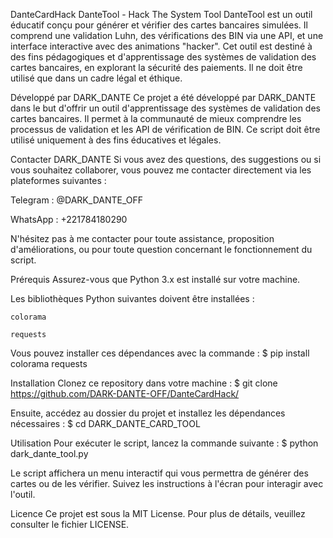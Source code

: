 DanteCardHack
DanteTool - Hack The System Tool
DanteTool est un outil éducatif conçu pour générer et vérifier des cartes bancaires simulées. Il comprend une validation Luhn, des vérifications des BIN via une API, et une interface interactive avec des animations "hacker". Cet outil est destiné à des fins pédagogiques et d'apprentissage des systèmes de validation des cartes bancaires, en explorant la sécurité des paiements. Il ne doit être utilisé que dans un cadre légal et éthique.

Développé par DARK_DANTE
Ce projet a été développé par DARK_DANTE dans le but d'offrir un outil d'apprentissage des systèmes de validation des cartes bancaires. Il permet à la communauté de mieux comprendre les processus de validation et les API de vérification de BIN. Ce script doit être utilisé uniquement à des fins éducatives et légales.

Contacter DARK_DANTE
Si vous avez des questions, des suggestions ou si vous souhaitez collaborer, vous pouvez me contacter directement via les plateformes suivantes :

Telegram : @DARK_DANTE_OFF

WhatsApp : +221784180290

N'hésitez pas à me contacter pour toute assistance, proposition d'améliorations, ou pour toute question concernant le fonctionnement du script.

Prérequis
Assurez-vous que Python 3.x est installé sur votre machine.

Les bibliothèques Python suivantes doivent être installées :

``colorama``

``requests``

Vous pouvez installer ces dépendances avec la commande :
$ pip install colorama requests

Installation
Clonez ce repository dans votre machine :
$ git clone https://github.com/DARK-DANTE-OFF/DanteCardHack/

Ensuite, accédez au dossier du projet et installez les dépendances nécessaires :
$ cd DARK_DANTE_CARD_TOOL

Utilisation
Pour exécuter le script, lancez la commande suivante :
$ python dark_dante_tool.py

Le script affichera un menu interactif qui vous permettra de générer des cartes ou de les vérifier. Suivez les instructions à l'écran pour interagir avec l'outil.

Licence
Ce projet est sous la MIT License. Pour plus de détails, veuillez consulter le fichier LICENSE.

